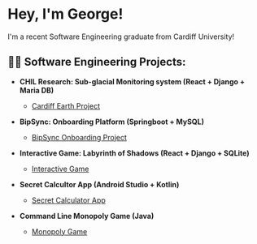 # Hey, I'm George!
I'm a recent Software Engineering graduate from Cardiff University!
## :man_technologist: Software Engineering Projects:

- **CHIL Research: Sub-glacial Monitoring system (React + Django + Maria DB)**
  - [Cardiff Earth Project](https://github.com/georgebertiebridle/Final-Year-LTP---CHIL-)

- **BipSync: Onboarding Platform (Springboot + MySQL)**
  - [BipSync Onboarding Project](https://github.com/georgebertiebridle/Second-Year-Client-Project---Bipsync-)

- **Interactive Game: Labyrinth of Shadows (React + Django + SQLite)**
  - [Interactive Game](https://github.com/georgebertiebridle/interactive-fiction-game)

- **Secret Calcultor App (Android Studio + Kotlin)**
  - [Secret Calculator App](https://github.com/georgebertiebridle/Second-Year-Mobile-Development-Project---Kotlin)

- **Command Line Monopoly Game (Java)**
  - [Monopoly Game](https://github.com/georgebertiebridle/java-project-monopoly)
